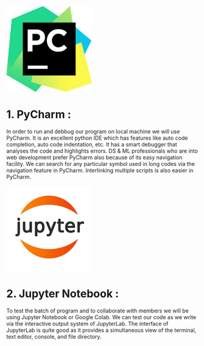   ![image](https://github.com/prashant070800/Final-year-project/blob/main/images/pycharm%20logo.jpeg)
# 1. PyCharm  :                    
In order to run and debbug our program on local machine we will use PyCharm. 
It is an excellent python IDE which has features like auto code completion, auto code indentation, etc. 
It has a smart debugger that analyses the code and highlights errors. DS & ML professionals who are into web development prefer PyCharm also because of its easy navigation 
facility. We can search for any particular symbol used in long codes via the navigation feature in PyCharm. Interlinking multiple scripts is also easier in PyCharm.


![image](https://github.com/prashant070800/Final-year-project/blob/main/images/download.png)
# 2. Jupyter Notebook :
To test the batch of program and to collaborate with members we will be using Jupyter Notebook or Google Colab. We can test our code as we write via the interactive output
system of JupyterLab. The interface of JupyterLab is quite good as it provides a simultaneous view of the terminal, text editor, console, and file directory.
